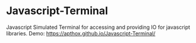 # Javascript-Terminal
Javascript Simulated Terminal for accessing and providing IO for javascript libraries.
Demo: https://apthox.github.io/Javascript-Terminal/
